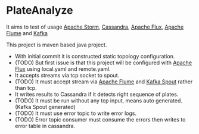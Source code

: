 # PlateAnalyze
It aims to test of usage [Apache Storm](https://github.com/apache/storm), [Cassandra](http://cassandra.apache.org/), [Apache Flux](https://github.com/apache/storm/tree/master/external/flux), [Apache Flume](https://flume.apache.org/) and [Kafka](http://kafka.apache.org/)

This project is maven based java project.

* With initial commit it is constructed static topology configuration. 
* (TODO) But first issue is that this project will be configured with [Apache Flux](https://github.com/apache/storm/tree/master/external/flux) using local.yaml and remote.yaml.
* It accepts streams via tcp socket to spout.
* (TODO) It must accept stream via [Apache Flume](https://flume.apache.org/) and [Kafka Spout](https://github.com/apache/storm/tree/master/external/storm-kafka) rather than tcp.
* It writes results to Cassandra if it detects right sequence of plates.
* (TODO) It must be run without any tcp input, means auto generated. (Kafka Spout generated)
* (TODO) It must use error topic to write error logs.
* (TODO) Error topic consumer must consume the errors then writes to error table in cassandra.

